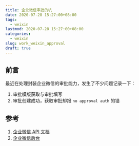 ```yaml
---
title: 企业微信审批的坑
date: 2020-07-28 15:27:00+08:00
tags:
  - weixin
lastmod: 2020-07-28 15:27:00+08:00
categories:
  - weixin
slug: work_weixin_approval
draft: true
---
```


## 前言

最近在处理封装企业微信的审批能力，发生了不少问题记录一下：

1. 审批模版获取与审批填写
2. 审批创建成功，获取审批却报 `no approval auth` 的错

<!--more-->


## 参考

1. [企业微信 API 文档](https://work.weixin.qq.com/api/doc)
2. [企业微信后台](https://work.weixin.qq.com/wework_admin/frame)
